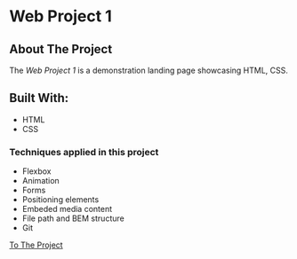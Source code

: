 # Web Project 1

## About The Project

The _Web Project 1_ is a demonstration landing page showcasing HTML, CSS.

## Built With:

- HTML
- CSS

### Techniques applied in this project

- Flexbox
- Animation
- Forms
- Positioning elements
- Embeded media content
- File path and BEM structure
- Git

[To The Project](https://nitzanye.github.io/web_project_1/)
